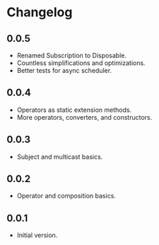 # Changelog

## 0.0.5

- Renamed Subscription to Disposable.
- Countless simplifications and optimizations.
- Better tests for async scheduler.

## 0.0.4

- Operators as static extension methods.
- More operators, converters, and constructors.

## 0.0.3

- Subject and multicast basics.

## 0.0.2

- Operator and composition basics.

## 0.0.1

- Initial version.
